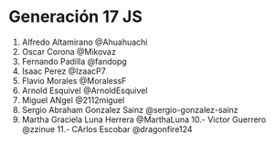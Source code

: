 # Generación 17 JS

1. Alfredo Altamirano @Ahuahuachi
2. Oscar Corona @Mikovaz
3. Fernando Padilla @fandopg
4. Isaac Perez @IzaacP7
5. Flavio Morales @MoralessF
6. Arnold Esquivel @ArnoldEsquivel
7. Miguel ANgel @2112miguel 
8. Sergio Abraham Gonzalez Sainz @sergio-gonzalez-sainz
9. Martha Graciela Luna Herrera @MarthaLuna
10.- Victor Guerrero @zzinue
11.- CArlos Escobar @dragonfire124
